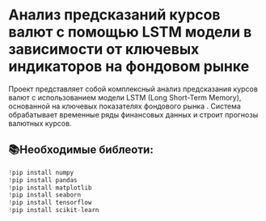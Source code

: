 # Анализ предсказаний курсов валют с помощью LSTM модели в зависимости от ключевых индикаторов на фондовом рынке
Проект представляет собой комплексный анализ предсказания курсов валют с использованием модели LSTM (Long Short-Term Memory), основанной на ключевых показателях фондового рынка . Система обрабатывает временные ряды финансовых данных и строит прогнозы валютных курсов.  
## 📚Необходимые библеоти:
```python
!pip install numpy
!pip install pandas
!pip install matplotlib
!pip install seaborn
!pip install tensorflow
!pip install scikit-learn
```
